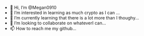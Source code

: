 - 👋 Hi, I’m @Megan0910
- 👀 I’m interested in learning as much crypto as I can ...
- 🌱 I’m currently learning that there is a lot more than I thoughy...
- 💞️ I’m looking to collaborate on whateverI can...
- 📫 How to reach me my github...

<!---
Megan0910/Megan0910 is a ✨ special ✨ repository because its `README.md` (this file) appears on your GitHub profile.
You can click the Preview link to take a look at your changes.
--->

